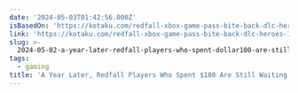 ```yaml
---
date: '2024-05-03T01:42:56.000Z'
isBasedOn: 'https://kotaku.com/redfall-xbox-game-pass-bite-back-dlc-heroes-1851452472'
link: 'https://kotaku.com/redfall-xbox-game-pass-bite-back-dlc-heroes-1851452472'
slug: >-
  2024-05-02-a-year-later-redfall-players-who-spent-dollar100-are-still-waiting-for-its-prom
tags:
  - gaming
title: 'A Year Later, Redfall Players Who Spent $100 Are Still Waiting For Its Prom'
---
```


